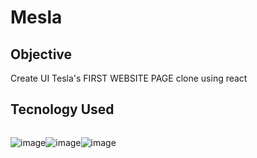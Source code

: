 # Mesla

## Objective

Create UI Tesla's FIRST WEBSITE PAGE clone using react 


## Tecnology Used

<div style="display:flex">
  
![image](https://user-images.githubusercontent.com/88800549/159143355-e3b4be1c-9bba-4714-b73e-5c4103bf0940.png)

![image](https://user-images.githubusercontent.com/88800549/159143326-269d7d5c-df6c-4d4c-bc15-cd3100258c07.png)

![image](https://user-images.githubusercontent.com/88800549/159143342-cfac52d7-1af9-4c39-8761-38ed94afd6f0.png)
  
</div>
